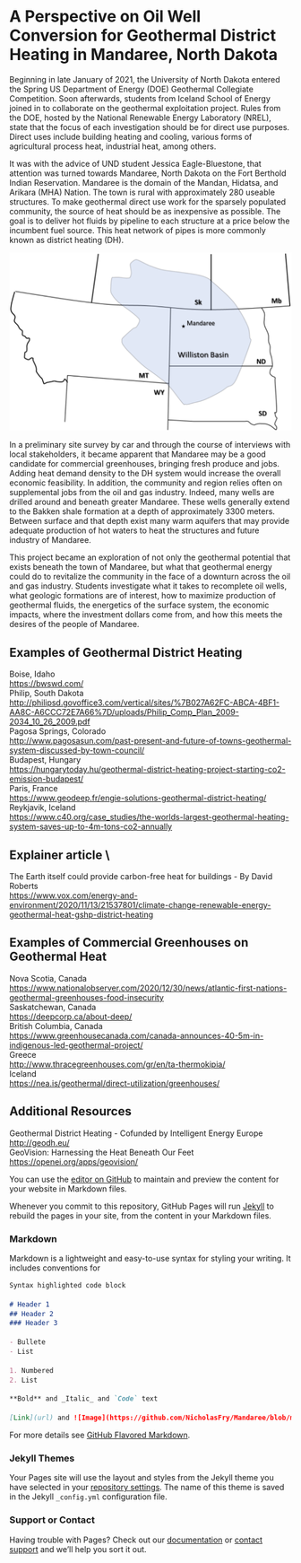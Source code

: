 # A Perspective on Oil Well Conversion for Geothermal District Heating in Mandaree, North Dakota

Beginning in late January of 2021, the University of North Dakota entered the Spring US Department of Energy (DOE) Geothermal Collegiate Competition. Soon afterwards, students from Iceland School of Energy joined in to collaborate on the geothermal exploitation project. Rules from the DOE, hosted by the National Renewable Energy Laboratory (NREL), state that the focus of each investigation should be for direct use purposes. Direct uses include building heating and cooling, various forms of agricultural process heat, industrial heat, among others. 

It was with the advice of UND student Jessica Eagle-Bluestone, that attention was turned towards Mandaree, North Dakota on the Fort Berthold Indian Reservation. Mandaree is the domain of the Mandan, Hidatsa, and Arikara (MHA) Nation. The town is rural with approximately 280 useable structures. To make geothermal direct use work for the sparsely populated community, the source of heat should be as inexpensive as possible. The goal is to deliver hot fluids by pipeline to each structure at a price below the incumbent fuel source. This heat network of pipes is more commonly known as district heating (DH).

![NoDak](https://raw.githubusercontent.com/NicholasFry/Mandaree/8a48f859ba617ff10861028f0094b343ac01b667/WillistonBasinMandaree.svg)

In a preliminary site survey by car and through the course of interviews with local stakeholders, it became apparent that Mandaree may be a good candidate for commercial greenhouses, bringing fresh produce and jobs. Adding heat demand density to the DH system would increase the overall economic feasibility. In addition, the community and region relies often on supplemental jobs from the oil and gas industry. Indeed, many wells are drilled around and beneath greater Mandaree. These wells generally extend to the Bakken shale formation at a depth of approximately 3300 meters. Between surface and that depth exist many warm aquifers that may provide adequate production of hot waters to heat the structures and future industry of Mandaree. 

This project became an exploration of not only the geothermal potential that exists beneath the town of Mandaree, but what that geothermal energy could do to revitalize the community in the face of a downturn across the oil and gas industry. Students investigate what it takes to recomplete oil wells, what geologic formations are of interest, how to maximize production of geothermal fluids, the energetics of the surface system, the economic impacts, where the investment dollars come from, and how this meets the desires of the people of Mandaree. 

## Examples of Geothermal District Heating
Boise, Idaho\
https://bwswd.com/ <br /> 
Philip, South Dakota \
http://philipsd.govoffice3.com/vertical/sites/%7B027A62FC-ABCA-4BF1-AA8C-A6CCC72E7A66%7D/uploads/Philip_Comp_Plan_2009-2034_10_26_2009.pdf <br /> 
Pagosa Springs, Colorado \
http://www.pagosasun.com/past-present-and-future-of-towns-geothermal-system-discussed-by-town-council/ <br /> 
Budapest, Hungary \
https://hungarytoday.hu/geothermal-district-heating-project-starting-co2-emission-budapest/ <br /> 
Paris, France \
https://www.geodeep.fr/engie-solutions-geothermal-district-heating/ <br /> 
Reykjavik, Iceland \
https://www.c40.org/case_studies/the-worlds-largest-geothermal-heating-system-saves-up-to-4m-tons-co2-annually <br /> 

## Explainer article \
The Earth itself could provide carbon-free heat for buildings - By David Roberts \
https://www.vox.com/energy-and-environment/2020/11/13/21537801/climate-change-renewable-energy-geothermal-heat-gshp-district-heating <br /> 

## Examples of Commercial Greenhouses on Geothermal Heat
Nova Scotia, Canada \
https://www.nationalobserver.com/2020/12/30/news/atlantic-first-nations-geothermal-greenhouses-food-insecurity <br /> 
Saskatchewan, Canada \
https://deepcorp.ca/about-deep/ <br /> 
British Columbia, Canada \
https://www.greenhousecanada.com/canada-announces-40-5m-in-indigenous-led-geothermal-project/ <br /> 
Greece \
http://www.thracegreenhouses.com/gr/en/ta-thermokipia/ <br /> 
Iceland \
https://nea.is/geothermal/direct-utilization/greenhouses/ <br /> 

## Additional Resources
Geothermal District Heating - Cofunded by Intelligent Energy Europe \
http://geodh.eu/ <br /> 
GeoVision: Harnessing the Heat Beneath Our Feet \
https://openei.org/apps/geovision/ <br /> 

You can use the [editor on GitHub](https://github.com/NicholasFry/Mandaree/edit/gh-pages/index.md) to maintain and preview the content for your website in Markdown files.

Whenever you commit to this repository, GitHub Pages will run [Jekyll](https://jekyllrb.com/) to rebuild the pages in your site, from the content in your Markdown files.

### Markdown

Markdown is a lightweight and easy-to-use syntax for styling your writing. It includes conventions for

```markdown
Syntax highlighted code block

# Header 1
## Header 2
### Header 3

- Bullete
- List

1. Numbered
2. List

**Bold** and _Italic_ and `Code` text

[Link](url) and ![Image](https://github.com/NicholasFry/Mandaree/blob/main/CommercialHeatConsumption_ND.svg)
```

For more details see [GitHub Flavored Markdown](https://guides.github.com/features/mastering-markdown/).

### Jekyll Themes

Your Pages site will use the layout and styles from the Jekyll theme you have selected in your [repository settings](https://github.com/NicholasFry/Mandaree/settings). The name of this theme is saved in the Jekyll `_config.yml` configuration file.

### Support or Contact

Having trouble with Pages? Check out our [documentation](https://docs.github.com/categories/github-pages-basics/) or [contact support](https://support.github.com/contact) and we’ll help you sort it out.
